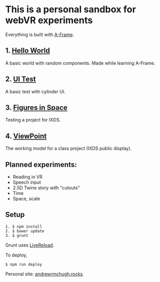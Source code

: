# This is a personal sandbox for webVR experiments

Everything is built with [A-Frame](https://aframe.io).

## 1. [Hello World](1--helloworld.html)
A basic world with random components. Made while learning A-Frame.

## 2. [UI Test](2--ui.html)
A basic test with cylinder UI.

## 3. [Figures in Space](3--figures-in-space.html)
Testing a project for IXDS.

## 4. [ViewPoint](4--viewpoint.html)
The working model for a class project (IXDS public display).

## Planned experiments:
- Reading in VR
- Speech input
- 2.5D Twine story with "cutouts"
- Time
- Space, scale

## Setup
```
1. $ npm install
2. $ bower update
3. $ grunt
```
Grunt uses [LiveReload](https://chrome.google.com/webstore/detail/livereload/jnihajbhpnppcggbcgedagnkighmdlei).

To deploy,
```
$ npm run deploy
```

Personal site: [andrewrmchugh.rocks](http://andrewrmchugh.rocks).
